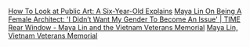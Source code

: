 
[How To Look at Public Art: A Six-Year-Old Explains](https://www.youtube.com/watch?v=MNO14EzuPM4)
[Maya Lin On Being A Female Architect: 'I Didn’t Want My Gender To Become An Issue' | TIME](https://www.youtube.com/watch?v=2oYUvQ4zeYk)
[Rear Window - Maya Lin and the Vietnam Veterans Memorial](vhttps://www.youtube.com/watch?v=VqlykfcCDZ8)
[Maya Lin, Vietnam Veterans Memorial](https://www.youtube.com/watch?v=wuxjTxxQUTs)
